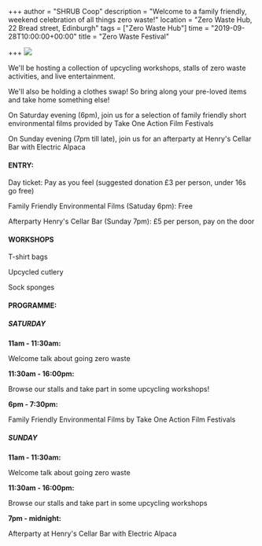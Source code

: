 +++
author = "SHRUB Coop"
description = "Welcome to a family friendly, weekend celebration of all things zero waste!"
location = "Zero Waste Hub, 22 Bread street, Edinburgh"
tags = ["Zero Waste Hub"]
time = "2019-09-28T10:00:00+00:00"
title = "Zero Waste Festival"

+++
![](https://res.cloudinary.com/shrub-co-op/image/upload/v1568672489/shrubcoop.org/media/69430733_1538250072976113_4451262830938685440_n_vy4pxx.jpg)

We'll be hosting a collection of upcycling workshops, stalls of zero waste activities, and live entertainment.

We'll also be holding a clothes swap! So bring along your pre-loved items and take home something else!

On Saturday evening (6pm), join us for a selection of family friendly short environmental films provided by Take One Action Film Festivals

On Sunday evening (7pm till late), join us for an afterparty at Henry's Cellar Bar with Electric Alpaca

#### ENTRY:

Day ticket: Pay as you feel (suggested donation £3 per person, under 16s go free)

Family Friendly Environmental Films (Satuday 6pm): Free

Afterparty Henry's Cellar Bar (Sunday 7pm): £5 per person, pay on the door

#### WORKSHOPS

T-shirt bags

Upcycled cutlery

Sock sponges

#### PROGRAMME:

##### SATURDAY

**11am - 11:30am:**

Welcome talk about going zero waste

**11:30am - 16:00pm:**

Browse our stalls and take part in some upcycling workshops!

**6pm - 7:30pm:**

Family Friendly Environmental Films by Take One Action Film Festivals

##### SUNDAY

**11am - 11:30am:**

Welcome talk about going zero waste

**11:30am - 16:00pm:**

Browse our stalls and take part in some upcycling workshops

**7pm - midnight:**

Afterparty at Henry's Cellar Bar with Electric Alpaca